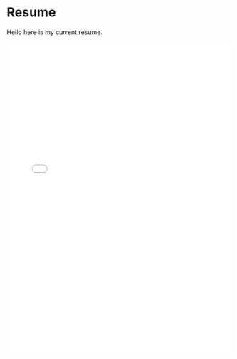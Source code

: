 # Resume
Hello here is my current resume.

<!-- ![some description](./2025_03_10_Resume.pdf "Some Discription") --->

<!-- <image scr="./2025_03_10_Resume.pdf"> --->

<!--
 <object data="./2025_03_10_Resume.pdf" type="application/pdf" width=100% height="700px">
    <embed src="./2025_03_10_Resume.pdf">
        <p>This browser does not support PDFs. Please download the PDF to view it: <a href="./2025_03_10_Resume.pdf">Download PDF</a>.</p>
    </embed>
</object>
-->

<embed src="./2025_03_10_Resume.pdf" width="100%" height="700px">
